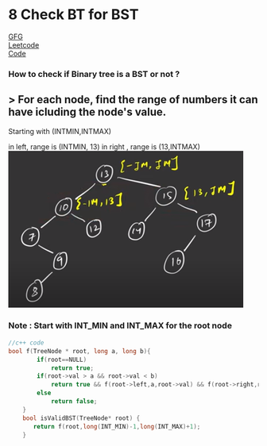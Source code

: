 # 8 Check BT for BST

[GFG]()  
[Leetcode]()  
[Code]()

### How to check if Binary tree is a BST or not ?

## > For each node, find the range of numbers it can have icluding the node's value.

Starting with (INTMIN,INTMAX)

in left, range is (INTMIN, 13)
in right , range is (13,INTMAX)
![Alt text](image-1.png)

### Note : Start with INT_MIN and INT_MAX for the root node

```cpp
//c++ code
bool f(TreeNode * root, long a, long b){
        if(root==NULL)
            return true;
        if(root->val > a && root->val < b)
            return true && f(root->left,a,root->val) && f(root->right,root->val,b);
        else
            return false;
    }
    bool isValidBST(TreeNode* root) {
       return f(root,long(INT_MIN)-1,long(INT_MAX)+1);
    }
```
